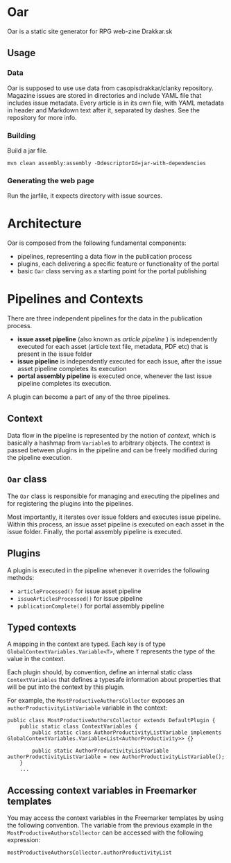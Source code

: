 # Oar

Oar is a static site generator for RPG web-zine Drakkar.sk

## Usage

### Data

Oar is supposed to use use data from casopisdrakkar/clanky repository. Magazine issues are stored in directories and include YAML file that includes issue metadata. Every article is in its own file, with YAML metadata in header and Markdown text after it, separated by dashes. See the repository for more info.

### Building

Build a jar file.

    mvn clean assembly:assembly -DdescriptorId=jar-with-dependencies

### Generating the web page

Run the jarfile, it expects directory with issue sources.

# Architecture

Oar is composed from the following fundamental components:

*   pipelines, representing a data flow in the publication process
*   plugins, each delivering a specific feature or functionality of the portal
*   basic `Oar` class serving as a starting point for the portal publishing

Pipelines and Contexts
=======================
There are three independent pipelines for the data in the publication process.

*   **issue asset pipeline** (also known as *article pipeline* ) is independently executed for each asset
(article text file, metadata, PDF etc) that is present in the issue folder
*   **issue pipeline** is independently executed for each issue, after the issue
asset pipeline completes its execution
*   **portal assembly pipeline** is executed once, whenever the last
issue pipeline completes its execution.

A plugin can become a part of any of the three pipelines.

Context
-------
Data flow in the pipeline is represented by the notion of *context*, which is
basically a hashmap from `Variable`s to arbitrary objects. The context
is passed between plugins in the pipeline and can be freely modified
during the pipeline execution.

`Oar` class
-----------
The `Oar` class is responsible for managing and executing the pipelines and for
registering the plugins into the pipelines.

Most importantly, it iterates over issue folders and executes
issue pipeline. Within this process, an issue asset pipeline
is executed on each asset in the issue folder. Finally,
the portal assembly pipeline is executed.

Plugins
-------
A plugin is executed in the pipeline whenever it overrides the following methods:

*   `articleProcessed()` for issue asset pipeline
*   `issueArticlesProcessed()` for issue pipeline
*   `publicationComplete()` for portal assembly pipeline

Typed contexts
--------------
A mapping in the context are typed. Each key is of type
`GlobalContextVariables.Variable<T>`,
where `T` represents the type of the value in the context.

Each plugin should, by convention, define an internal static
class `ContextVariables` that defines a typesafe information
about properties that will be put into the context by this plugin.

For example, the `MostProductiveAuthorsCollector` exposes
an `authorProductivityListVariable` variable in the context:

    public class MostProductiveAuthorsCollector extends DefaultPlugin {
        public static class ContextVariables {
            public static class AuthorProductivityListVariable implements GlobalContextVariables.Variable<List<AuthorProductivity>> {}

            public static AuthorProductivityListVariable authorProductivityListVariable = new AuthorProductivityListVariable();
        }
        ...

Accessing context variables in Freemarker templates
---------------------------------------------------

You may access the context variables in the Freemarker templates
by using the following convention. The variable
from the previous example in the `MostProductiveAuthorsCollector`
can be accessed with the following expression:

    mostProductiveAuthorsCollector.authorProductivityList

